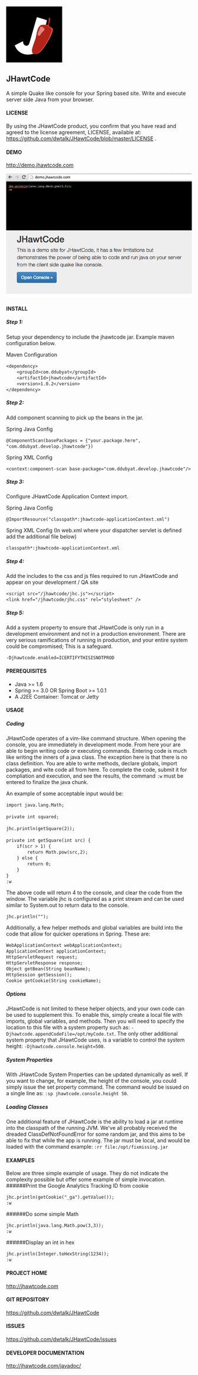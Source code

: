 ![alt text](https://raw.githubusercontent.com/dwtalk/JHawtCode/gh-pages/apple-touch-icon-152x152.png "JHawtCode - Enable Spring God Mode")

## JHawtCode

A simple Quake like console for your Spring based site. Write and execute server side Java from your browser.

#### LICENSE

By using the JHawtCode product, you confirm that you have read and agreed to the license agreement, LICENSE, available at: https://github.com/dwtalk/JHawtCode/blob/master/LICENSE .

#### DEMO

http://demo.jhawtcode.com

![alt text](https://raw.githubusercontent.com/dwtalk/JHawtCode/gh-pages/browsershot.png "JHawtCode - Demo")

#### INSTALL

##### Step 1:
Setup your dependency to include the jhawtcode jar. Example maven configuration below.

Maven Configuration
```
<dependency>
	<groupId>com.ddubyat</groupId>
	<artifactId>jhawtcode</artifactId>
	<version>1.0.2</version>
</dependency>
```

##### Step 2:
Add component scanning to pick up the beans in the jar.

Spring Java Config
```
@ComponentScan(basePackages = {"your.package.here", "com.ddubyat.develop.jhawtcode"})
```

Spring XML Config
```
<context:component-scan base-package="com.ddubyat.develop.jhawtcode"/>
```

##### Step 3:
Configure JHawtCode Application Context import.

Spring Java Config
```
@ImportResource("classpath*:jhawtcode-applicationContext.xml")
```

Spring XML Config (In web.xml where your dispatcher servlet is defined add the additional file below)
```
classpath*:jhawtcode-applicationContext.xml
```

##### Step 4:
Add the includes to the css and js files required to run JHawtCode and appear on your development / QA site

```
<script src="/jhawtcode/jhc.js"></script>
<link href="/jhawtcode/jhc.css" rel="stylesheet" />
```

##### Step 5:
Add a system property to ensure that JHawtCode is only run in a development environment and not in a production environment. There are very serious ramifications of running in production, and your entire system could be compromised; This is a safeguard.

```
-Djhawtcode.enabled=ICERTIFYTHISISNOTPROD
```

#### PREREQUISITES

- Java >= 1.6
- Spring >= 3.0 OR Spring Boot >= 1.0.1
- A J2EE Container:  Tomcat or Jetty

#### USAGE

##### Coding

JHawtCode operates of a vim-like command structure. When opening the console, you are immediately in development mode. From here your are able to begin writing code or executing commands. Entering code is much like writing the inners of a java class. The exception here is that there is no class definition. You are able to write methods, declare globals, import packages, and wite code all from here. To complete the code, submit it for compliation and execution, and see the results, the command ```:w``` must be entered to finalize the java chunk.

An example of some acceptable input would be:
```
import java.lang.Math;

private int squared;

jhc.println(getSquare(2));

private int getSquare(int src) {
	if(scr > 1) {
		return Math.pow(src,2);
	} else {
		return 0;
	}
}
:w
```

The above code will return 4 to the console, and clear the code from the window. The variable jhc is configured as a print stream and can be used similar to System.out to return data to the console.

```
jhc.println("");
```

Additionally, a few helper methods and global variables are build into the code that allow for quicker operations in Spring. These are:
```
WebApplicationContext webApplicationContext;
ApplicationContext applicationContext;
HttpServletRequest request;
HttpServletResponse response;
Object getBean(String beanName);
HttpSession getSession();
Cookie getCookie(String cookieName);
```

##### Options

JHawtCode is not limited to these helper objects, and your own code can be used to supplement this. To enable this, simply create a local file with imports, global variables, and methods. Then you will need to specify the location to this file with a system property such as: ```-Djhawtcode.appendCodeFile=/opt/myCode.txt```. The only other additional system property that JHawtCode uses, is a variable to control the system height: ```-Djhawtcode.console.height=500```.

##### System Properties

With JHawtCode System Properties can be updated dynamically as well. If you want to change, for example, the height of the console, you could simply issue the set property command. The command would be issued on a single line as: ```:sp jhawtcode.console.height 50```.

##### Loading Classes

One additional feature of JHawtCode is the ability to load a jar at runtime into the classpath of the running JVM. We've all probably received the dreaded ClassDefNotFoundError for some random jar, and this aims to be able to fix that while the app is running. The jar must be local, and would be loaded with the command example: ```:rr file:/opt/fixmissing.jar```


#### EXAMPLES
Below are three simple example of usage. They do not indicate the complexity possible but offer some example of simple invocation.
######Print the Google Analytics Tracking ID from cookie

```
jhc.println(getCookie("_ga").getValue());
:w
```
######Do some simple Math
```
jhc.println(java.lang.Math.pow(3,3));
:w
```
######Display an int in hex
```
jhc.println(Integer.toHexString(1234));
:w
```

#### PROJECT HOME

http://jhawtcode.com

#### GIT REPOSITORY

https://github.com/dwtalk/JHawtCode

#### ISSUES

https://github.com/dwtalk/JHawtCode/issues

#### DEVELOPER DOCUMENTATION

http://jhawtcode.com/javadoc/
